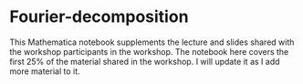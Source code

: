 # Fourier-decomposition
This Mathematica notebook supplements the lecture and slides shared with the workshop participants in the workshop. The notebook here covers the first 25% of the material shared in the workshop. I will update it as I add more material to it. 
